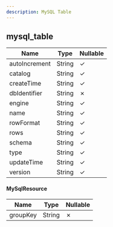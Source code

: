 ```yaml
---
description: MySQL Table
---
```

mysql_table
-----------

| **Name**      | **Type** | **Nullable** |
| ------------- | -------- | ------------ |
| autoIncrement | String   | &check;      |
| catalog       | String   | &check;      |
| createTime    | String   | &check;      |
| dbIdentifier  | String   | &cross;      |
| engine        | String   | &check;      |
| name          | String   | &check;      |
| rowFormat     | String   | &check;      |
| rows          | String   | &check;      |
| schema        | String   | &check;      |
| type          | String   | &check;      |
| updateTime    | String   | &check;      |
| version       | String   | &check;      |

#### MySqlResource
| **Name** | **Type** | **Nullable** |
| -------- | -------- | ------------ |
| groupKey | String   | &cross;      |
